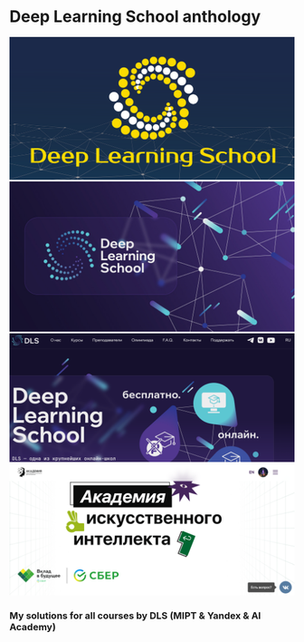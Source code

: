 # Deep Learning School anthology
![](./Pictures/DLS%202023.png)
![](./Pictures/DLS%202024.jpg)
![](./Pictures/DLS.png)
![](./Pictures/AI_Academy.png)

### My solutions for all courses by DLS (MIPT &amp; Yandex &amp; AI Academy)
